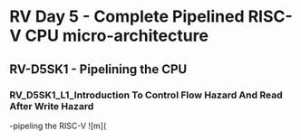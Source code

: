 # RV Day 5 - Complete Pipelined RISC-V CPU micro-architecture
## RV-D5SK1 - Pipelining the CPU
### RV_D5SK1_L1_Introduction To Control Flow Hazard And Read After Write Hazard
-pipeling the RISC-V
![m](

